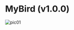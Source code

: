 # MyBird (v1.0.0)

<img src="https://github.com/Yiiip/firstone/blob/master/screenshots/pic01.png" alt="pic01"/>